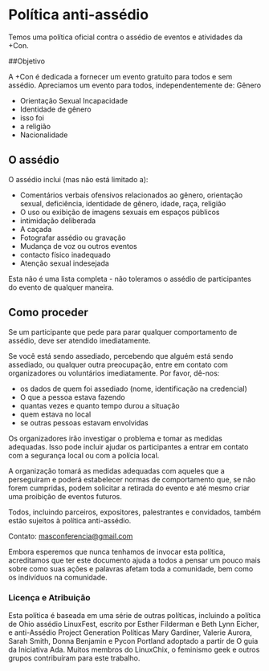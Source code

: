 # Política anti-assédio

Temos uma política oficial contra o assédio de eventos e atividades da +Con.

##Objetivo

A +Con é dedicada a fornecer um evento gratuito para todos e sem assédio.
Apreciamos um evento para todos, independentemente de:
Gênero
- Orientação Sexual
Incapacidade
- Identidade de gênero
- isso foi
- a religião
- Nacionalidade

## O assédio

O assédio inclui (mas não está limitado a):
- Comentários verbais ofensivos relacionados ao gênero, orientação sexual, deficiência, identidade de gênero, idade, raça, religião
- O uso ou exibição de imagens sexuais em espaços públicos
- intimidação deliberada
- A caçada
- Fotografar assédio ou gravação
- Mudança de voz ou outros eventos
- contacto físico inadequado
- Atenção sexual indesejada

Esta não é uma lista completa - não toleramos o assédio de participantes do evento de qualquer maneira.

## Como proceder

Se um participante que pede para parar qualquer comportamento de assédio, deve ser atendido imediatamente.

Se você está sendo assediado, percebendo que alguém está sendo assediado, ou qualquer outra preocupação, entre em contato com organizadores ou voluntários imediatamente.
Por favor, dê-nos:
- os dados de quem foi assediado (nome, identificação na credencial)
- O que a pessoa estava fazendo
- quantas vezes e quanto tempo durou a situação
- quem estava no local
- se outras pessoas estavam envolvidas

Os organizadores irão investigar o problema e tomar as medidas adequadas. Isso pode incluir ajudar os participantes a entrar em contato com a segurança local ou com a polícia local.

A organização tomará as medidas adequadas com aqueles que a perseguiram e poderá estabelecer normas de comportamento que, se não forem cumpridas, podem solicitar a retirada do evento e até mesmo criar uma proibição de eventos futuros.

Todos, incluindo parceiros, expositores, palestrantes e convidados, também estão sujeitos à política anti-assédio.


Contato: masconferencia@gmail.com

Embora esperemos que nunca tenhamos de invocar esta política, acreditamos que ter este documento ajuda a todos a pensar um pouco mais sobre como suas ações e palavras afetam toda a comunidade, bem como os indivíduos na comunidade.

### Licença e Atribuição

Esta política é baseada em uma série de outras políticas, incluindo a política de Ohio assédio LinuxFest, escrito por Esther Filderman e Beth Lynn Eicher, e anti-Assédio Project Generation Políticas Mary Gardiner, Valerie Aurora, Sarah Smith, Donna Benjamin e Pycon Portland adoptado a partir de O guia da Iniciativa Ada. Muitos membros do LinuxChix, o feminismo geek e outros grupos contribuíram para este trabalho.